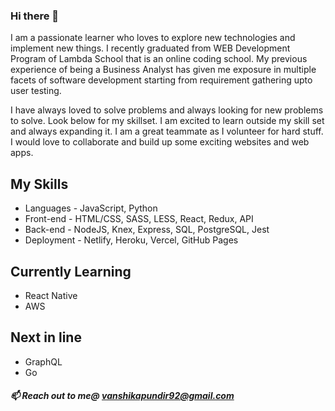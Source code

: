 ### Hi there 👋


I am a passionate learner who loves to explore new technologies and implement new things. I recently graduated from WEB Development Program of Lambda School that is an online coding school. My previous experience of being a Business Analyst has given me exposure in multiple facets of software development starting from requirement gathering upto user testing. 

I have always loved to solve problems and always looking for new problems to solve. Look below for my skillset. I am excited to learn outside my skill set and always expanding it. I am a great teammate as I volunteer for hard stuff. I would love to collaborate and build up some exciting websites and web apps.

## My Skills
- Languages - JavaScript, Python
- Front-end - HTML/CSS, SASS, LESS, React, Redux, API
- Back-end - NodeJS, Knex, Express, SQL, PostgreSQL, Jest
- Deployment - Netlify, Heroku, Vercel, GitHub Pages

## Currently Learning
- React Native
- AWS

## Next in line
- GraphQL
- Go


##### 📫 Reach out to me@ vanshikapundir92@gmail.com
